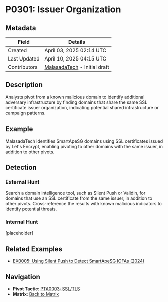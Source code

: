 # P0301: Issuer Organization

## Metadata
| Field          | Details                                      |
|----------------|----------------------------------------------|
| Created        | April 03, 2025 02:14 UTC                    |
| Last Updated   | April 10, 2025 04:15 UTC                    |
| Contributors   | [MalasadaTech](../contributors.md#malasadatech) - Initial draft |

## Description
Analysts pivot from a known malicious domain to identify additional adversary infrastructure by finding domains that share the same SSL certificate issuer organization, indicating potential shared infrastructure or campaign patterns.

## Example
MalasadaTech identifies SmartApeSG domains using SSL certificates issued by Let's Encrypt, enabling pivoting to other domains with the same issuer, in addition to other pivots.

## Detection

### External Hunt
Search a domain intelligence tool, such as Silent Push or Validin, for domains that use an SSL certificate from the same issuer, in addition to other pivots. Cross-reference the results with known malicious indicators to identify potential threats.

### Internal Hunt
[placeholder]

## Related Examples
- [EX0005: Using Silent Push to Detect SmartApeSG IOFAs (2024)](../examples/EX0005.md)

## Navigation
- **Pivot Tactic**: [PTA0003: SSL/TLS](../pivot-tactics/PTA0003/main.md)
- **Matrix**: [Back to Matrix](../matrix.md)